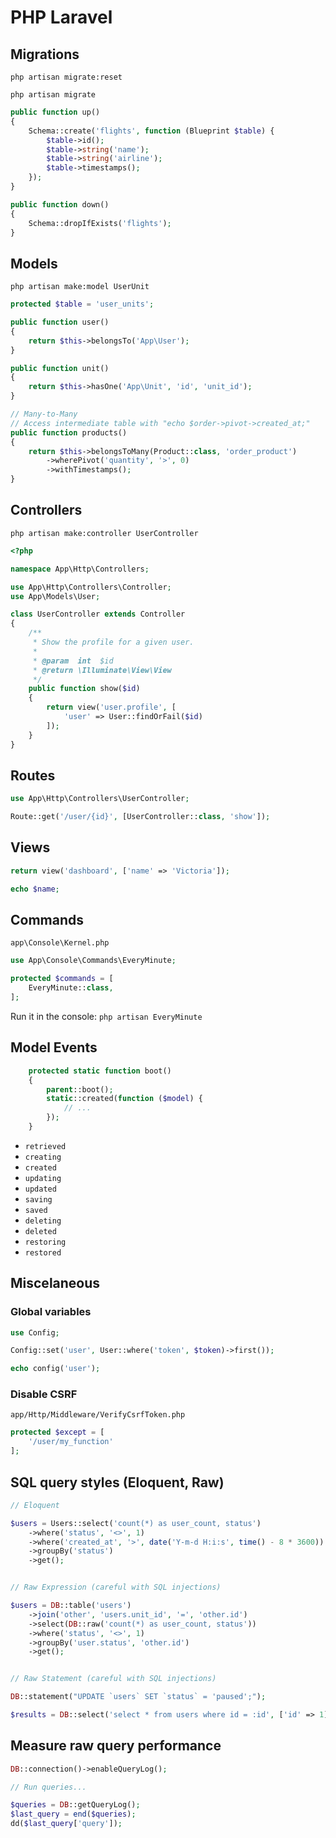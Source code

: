 # PHP Laravel

## Migrations

`php artisan migrate:reset`

`php artisan migrate`

```PHP
public function up()
{
    Schema::create('flights', function (Blueprint $table) {
        $table->id();
        $table->string('name');
        $table->string('airline');
        $table->timestamps();
    });
}

public function down()
{
    Schema::dropIfExists('flights');
}
```


## Models

`php artisan make:model UserUnit`

```PHP
protected $table = 'user_units';

public function user()
{
    return $this->belongsTo('App\User');
}

public function unit()
{
    return $this->hasOne('App\Unit', 'id', 'unit_id');
}

// Many-to-Many
// Access intermediate table with "echo $order->pivot->created_at;"
public function products()
{
    return $this->belongsToMany(Product::class, 'order_product')
        ->wherePivot('quantity', '>', 0)
        ->withTimestamps();
}
```


## Controllers

`php artisan make:controller UserController`

```PHP
<?php

namespace App\Http\Controllers;

use App\Http\Controllers\Controller;
use App\Models\User;

class UserController extends Controller
{
    /**
     * Show the profile for a given user.
     *
     * @param  int  $id
     * @return \Illuminate\View\View
     */
    public function show($id)
    {
        return view('user.profile', [
            'user' => User::findOrFail($id)
        ]);
    }
}
```


## Routes

```PHP
use App\Http\Controllers\UserController;

Route::get('/user/{id}', [UserController::class, 'show']);
```

## Views

```PHP
return view('dashboard', ['name' => 'Victoria']);
```

```PHP
echo $name;
```


## Commands

`app\Console\Kernel.php`

```PHP
use App\Console\Commands\EveryMinute;

protected $commands = [
    EveryMinute::class,
];
```

Run it in the console: `php artisan EveryMinute`


## Model Events

```php
    protected static function boot()
    {
        parent::boot();
        static::created(function ($model) {
            // ...
        });
    }
```

- `retrieved`
- `creating`
- `created`
- `updating`
- `updated`
- `saving`
- `saved`
- `deleting`
- `deleted`
- `restoring`
- `restored`


## Miscelaneous

### Global variables

```PHP
use Config;

Config::set('user', User::where('token', $token)->first());

echo config('user');
```

### Disable CSRF

`app/Http/Middleware/VerifyCsrfToken.php`

```PHP
protected $except = [
    '/user/my_function'
];
```



## SQL query styles (Eloquent, Raw)

```PHP
// Eloquent

$users = Users::select('count(*) as user_count, status')
    ->where('status', '<>', 1)
    ->where('created_at', '>', date('Y-m-d H:i:s', time() - 8 * 3600))
    ->groupBy('status')
    ->get();


// Raw Expression (careful with SQL injections)

$users = DB::table('users')
    ->join('other', 'users.unit_id', '=', 'other.id')
    ->select(DB::raw('count(*) as user_count, status'))
    ->where('status', '<>', 1)
    ->groupBy('user.status', 'other.id')
    ->get();


// Raw Statement (careful with SQL injections)

DB::statement("UPDATE `users` SET `status` = 'paused';");

$results = DB::select('select * from users where id = :id', ['id' => 1]);
```

## Measure raw query performance

```php
DB::connection()->enableQueryLog();

// Run queries...

$queries = DB::getQueryLog();
$last_query = end($queries);
dd($last_query['query']);
```

